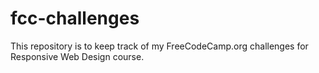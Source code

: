 # fcc-challenges
This repository is to keep track of my FreeCodeCamp.org challenges for Responsive Web Design course.